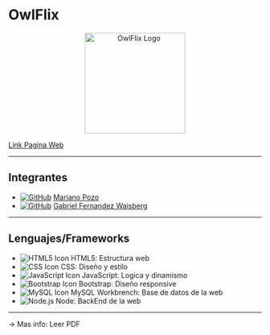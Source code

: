 # OwlFlix

<p align="center">
  <img src="https://github.com/GaboFW/owlflix/blob/main/Imagenes/Logo123.png" alt="OwlFlix Logo" width="200">
</p>

<p><a href="https://gabofw.github.io/owlflix/"> Link Pagina Web</a></p>

---

## Integrantes

- [![GitHub](https://img.icons8.com/ios-glyphs/30/ffffff/github.png)](https://github.com/Mariano-Pozo) <a href="https://github.com/Mariano-Pozo">Mariano Pozo</a>
- [![GitHub](https://img.icons8.com/ios-glyphs/30/ffffff/github.png)](https://github.com/GaboFW) <a href="https://github.com/GaboFW">Gabriel Fernandez Waisberg</a>

---

## Lenguajes/Frameworks

<ul>
  <li><img src="https://img.icons8.com/color/48/000000/html-5.png" alt="HTML5 Icon" title="HTML5"> HTML5: Estructura web </li>
  <li><img src="https://img.icons8.com/color/48/000000/css3.png" alt="CSS Icon" title="CSS3"> CSS: Diseño y estilo </li>
  <li><img src="https://img.icons8.com/color/48/000000/javascript.png" alt="JavaScript Icon" title="JavaScript"> JavaScript: Logica y dinamismo </li>
  <li><img src="https://img.icons8.com/color/48/000000/bootstrap.png" alt="Bootstrap Icon" title="Bootstrap"> Bootstrap: Diseño responsive </li>
  <li><img src="https://icon-icons.com/icons2/1381/PNG/48/mysqlworkbench_93532.png" alt="MySQL Icon" title="MySQL"> MySQL Workbrench: Base de datos de la web </li>
  <li><img src="https://img.icons8.com/color/48/000000/nodejs.png" alt="Node.js" title="Node.js"> Node: BackEnd de la web</li>
</ul>

---

-> Mas info: Leer PDF
